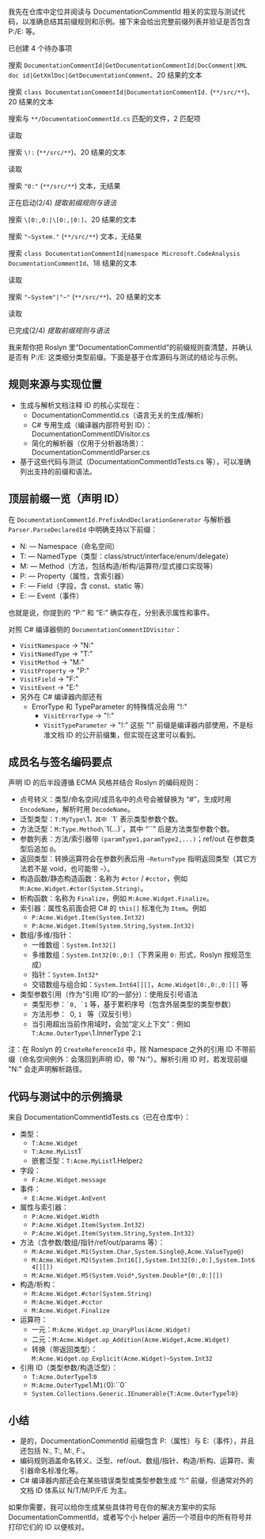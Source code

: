 我先在仓库中定位并阅读与 DocumentationCommentId 相关的实现与测试代码，以准确总结其前缀规则和示例。接下来会给出完整前缀列表并验证是否包含 P:/E: 等。 

已创建 4 个待办事项

搜索 `DocumentationCommentId|GetDocumentationCommentId|DocComment|XML doc id|GetXmlDoc|GetDocumentationComment`、20 结果的文本

搜索 `class DocumentationCommentId|DocumentationCommentId.` (`**/src/**`)、20 结果的文本

搜索与 `**/DocumentationCommentId.cs` 匹配的文件，2 匹配项

读取 [](file:///e%3A/repos/dotnet/roslyn/src/Compilers/Core/Portable/DocumentationCommentId.cs)

搜索 `\!:` (`**/src/**`)、20 结果的文本

读取 [](file:///e%3A/repos/dotnet/roslyn/src/Workspaces/CoreTest/UtilityTest/DocumentationCommentIdTests.cs)

搜索 `"0:"` (`**/src/**`) 文本，无结果

正在启动(2/4) *提取前缀规则与语法*

搜索 `\[0:,0:|\[0:,|0:]`、20 结果的文本

搜索 `"~System."` (`**/src/**`) 文本，无结果

搜索 `class DocumentationCommentId|namespace Microsoft.CodeAnalysis DocumentationCommentId`、18 结果的文本

读取 [](file:///e%3A/repos/dotnet/roslyn/src/RoslynAnalyzers/Microsoft.CodeAnalysis.BannedApiAnalyzers/Core/DocumentationCommentIdParser.cs)

搜索 `"~System"|"~"` (`**/src/**`)、20 结果的文本

读取 [](file:///e%3A/repos/dotnet/roslyn/src/Compilers/CSharp/Portable/DocumentationComments/DocumentationCommentIDVisitor.cs)

已完成(2/4) *提取前缀规则与语法*

我来帮你把 Roslyn 里“DocumentationCommentId”的前缀规则查清楚，并确认是否有 P:/E: 这类细分类型前缀。下面是基于仓库源码与测试的结论与示例。

## 规则来源与实现位置
- 生成与解析文档注释 ID 的核心实现在：
  - DocumentationCommentId.cs（语言无关的生成/解析）
  - C# 专用生成（编译器内部符号到 ID）：DocumentationCommentIDVisitor.cs
  - 简化的解析器（仅用于分析器场景）：DocumentationCommentIdParser.cs
- 基于这些代码与测试（DocumentationCommentIdTests.cs 等），可以准确列出支持的前缀和语法。

## 顶层前缀一览（声明 ID）
在 `DocumentationCommentId.PrefixAndDeclarationGenerator` 与解析器 `Parser.ParseDeclaredId` 中明确支持以下前缀：
- N: — Namespace（命名空间）
- T: — NamedType（类型：class/struct/interface/enum/delegate）
- M: — Method（方法，包括构造/析构/运算符/显式接口实现等）
- P: — Property（属性，含索引器）
- F: — Field（字段，含 const、static 等）
- E: — Event（事件）

也就是说，你提到的 “P:” 和 “E:” 确实存在，分别表示属性和事件。

对照 C# 编译器侧的 `DocumentationCommentIDVisitor`：
- `VisitNamespace` → "N:"
- `VisitNamedType` → "T:"
- `VisitMethod` → "M:"
- `VisitProperty` → "P:"
- `VisitField` → "F:"
- `VisitEvent` → "E:"
- 另外在 C# 编译器内部还有
  - ErrorType 和 TypeParameter 的特殊情况会用 "!:"
    - `VisitErrorType` → "!:"
    - `VisitTypeParameter` → "!:<name>"
  这些 "!" 前缀是编译器内部使用，不是标准文档 ID 的公开前缀集，但实现在这里可以看到。

## 成员名与签名编码要点
声明 ID 的后半段遵循 ECMA 风格并结合 Roslyn 的编码规则：

- 点号转义：类型/命名空间/成员名中的点号会被替换为 “#”，生成时用 `EncodeName`，解析时用 `DecodeName`。
- 泛型类型：`T:MyType\`1`，其中 `\`1` 表示类型参数个数。
- 方法泛型：`M:Type.Method\`\`1(...)`，其中 “``” 后是方法类型参数个数。
- 参数列表：方法/索引器带 `(paramType1,paramType2,...)`；ref/out 在参数类型后追加 `@`。
- 返回类型：转换运算符会在参数列表后用 `~ReturnType` 指明返回类型（其它方法若不是 void，也可能带 `~`）。
- 构造函数/静态构造函数：名称为 `#ctor` / `#cctor`，例如 `M:Acme.Widget.#ctor(System.String)`。
- 析构函数：名称为 `Finalize`，例如 `M:Acme.Widget.Finalize`。
- 索引器：属性名前面会把 C# 的 `this[]` 标准化为 `Item`。例如
  - `P:Acme.Widget.Item(System.Int32)`
  - `P:Acme.Widget.Item(System.String,System.Int32)`
- 数组/多维/指针：
  - 一维数组：`System.Int32[]`
  - 多维数组：`System.Int32[0:,0:]`（下界采用 `0:` 形式，Roslyn 按规范生成）
  - 指针：`System.Int32*`
  - 交错数组与组合如：`System.Int64[][]`，`Acme.Widget[0:,0:,0:][]` 等
- 类型参数引用（作为“引用 ID”的一部分）：使用反引号语法
  - 类型形参：`` `0, `1 `` 等，基于累积序号（包含外层类型的类型参数）
  - 方法形参：`` ``0, ``1 `` 等（双反引号）
  - 当引用超出当前作用域时，会加“定义上下文”：例如 `T:Acme.OuterType\`1.InnerType\`2:`1`

注：在 Roslyn 的 `CreateReferenceId` 中，除 Namespace 之外的引用 ID 不带前缀（命名空间例外：会落回到声明 ID，带 "N:"）。解析引用 ID 时，若发现前缀 "N:" 会走声明解析路径。

## 代码与测试中的示例摘录
来自 DocumentationCommentIdTests.cs（已在仓库中）：
- 类型：
  - `T:Acme.Widget`
  - `T:Acme.MyList`1`
  - 嵌套泛型：`T:Acme.MyList`1.Helper`2`
- 字段：
  - `F:Acme.Widget.message`
- 事件：
  - `E:Acme.Widget.AnEvent`
- 属性与索引器：
  - `P:Acme.Widget.Width`
  - `P:Acme.Widget.Item(System.Int32)`
  - `P:Acme.Widget.Item(System.String,System.Int32)`
- 方法（含参数/数组/指针/ref/out/params 等）：
  - `M:Acme.Widget.M1(System.Char,System.Single@,Acme.ValueType@)`
  - `M:Acme.Widget.M2(System.Int16[],System.Int32[0:,0:],System.Int64[][])`
  - `M:Acme.Widget.M5(System.Void*,System.Double*[0:,0:][])`
- 构造/析构：
  - `M:Acme.Widget.#ctor(System.String)`
  - `M:Acme.Widget.#cctor`
  - `M:Acme.Widget.Finalize`
- 运算符：
  - 一元：`M:Acme.Widget.op_UnaryPlus(Acme.Widget)`
  - 二元：`M:Acme.Widget.op_Addition(Acme.Widget,Acme.Widget)`
  - 转换（带返回类型）：`M:Acme.Widget.op_Explicit(Acme.Widget)~System.Int32`
- 引用 ID（类型参数/构造泛型）：
  - `T:Acme.OuterType`1:`0`
  - `M:Acme.OuterType`1.M``1(``0):``0`
  - `System.Collections.Generic.IEnumerable{T:Acme.OuterType`1:`0}`

## 小结
- 是的，DocumentationCommentId 前缀包含 P:（属性）与 E:（事件），并且还包括 N:, T:, M:, F:。
- 编码规则涵盖命名转义、泛型、ref/out、数组/指针、构造/析构、运算符、索引器命名标准化等。
- C# 编译器内部还会在某些错误类型或类型参数生成 “!:” 前缀，但通常对外的文档 ID 体系以 N/T/M/P/F/E 为主。

如果你需要，我可以给你生成某些具体符号在你的解决方案中的实际 DocumentationCommentId，或者写个小 helper 遍历一个项目中的所有符号并打印它们的 ID 以便核对。
